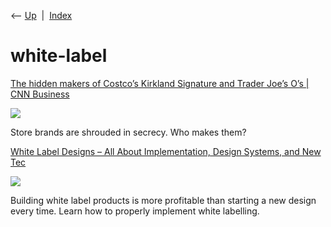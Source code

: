 <div class="nav">

⟵ [Up](index.html)  \|  [Index](index.html)

</div>

# white-label

<div class="cards">

<div class="card">

<div class="card-title">

[The hidden makers of Costco’s Kirkland Signature and Trader Joe’s O’s
\| CNN
Business](https://www.cnn.com/2022/08/06/business/costco-kirkland-signature-trader-joes-store-brands/index.html)

</div>

<div class="card-image">

[![](https://media.cnn.com/api/v1/images/stellar/prod/220804163056-restricted-01-store-brands-history-trader-joes.jpg?c=16x9&q=w_800,c_fill)](https://www.cnn.com/2022/08/06/business/costco-kirkland-signature-trader-joes-store-brands/index.html)

</div>

Store brands are shrouded in secrecy. Who makes them?

</div>

<div class="card">

<div class="card-title">

[White Label Designs – All About Implementation, Design Systems, and New
Tec](https://www.uxpin.com/studio/blog/white-label-designs)

</div>

<div class="card-image">

[![](https://studio.uxpincdn.com/studio/wp-content/uploads/2021/10/White-Label-Design.png.webp)](https://www.uxpin.com/studio/blog/white-label-designs)

</div>

Building white label products is more profitable than starting a new
design every time. Learn how to properly implement white labelling.

</div>

</div>
